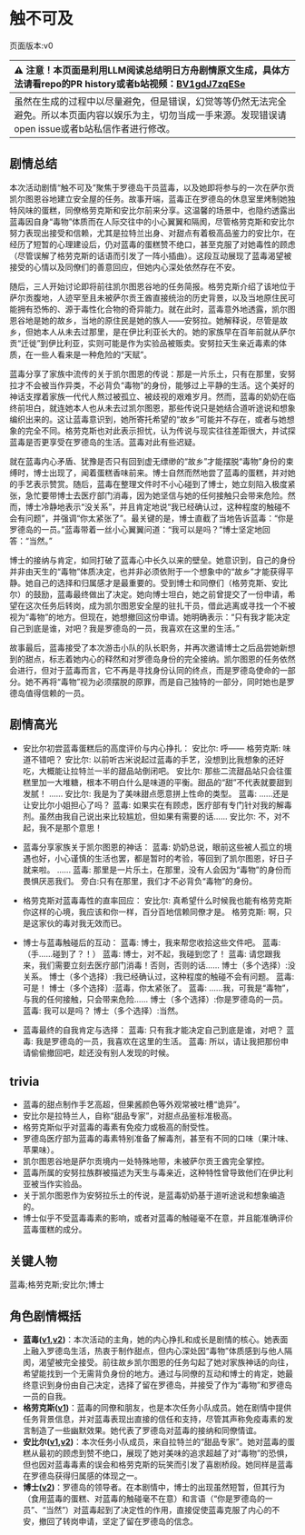 # 触不可及
页面版本:v0
 

| :warning: 注意！本页面是利用LLM阅读总结明日方舟剧情原文生成，具体方法请看repo的PR history或者b站视频：[BV1gdJ7zqESe](https://www.bilibili.com/video/BV1gdJ7zqESe/)         |
|:----------------------------|
| 虽然在生成的过程中以尽量避免，但是错误，幻觉等等仍然无法完全避免。所以本页面内容以娱乐为主，切勿当成一手来源。发现错误请open issue或者b站私信作者进行修改。|



## 剧情总结
本次活动剧情“触不可及”聚焦于罗德岛干员蓝毒，以及她即将参与的一次在萨尔贡凯尔图恩谷地建立安全屋的任务。故事开端，蓝毒正在罗德岛的休息室里烤制她独特风味的蛋糕，同僚格劳克斯和安比尔前来分享。这温馨的场景中，也隐约透露出蓝毒因自身“毒物”体质而在人际交往中的小心翼翼和隔阂，尽管格劳克斯和安比尔努力表现出接受和信赖，尤其是拉特兰出身、对甜点有着极高品鉴力的安比尔，在经历了短暂的心理建设后，仍对蓝毒的蛋糕赞不绝口，甚至克服了对她毒性的顾虑（尽管误解了格劳克斯的话语而引发了一阵小插曲）。这段互动展现了蓝毒渴望被接受的心情以及同僚们的善意回应，但她内心深处依然存在不安。

随后，三人开始讨论即将前往凯尔图恩谷地的任务简报。格劳克斯介绍了该地位于萨尔贡腹地，人迹罕至且未被萨尔贡王酋直接统治的历史背景，以及当地原住民可能拥有恐怖的、源于毒性化合物的奇异能力。就在此时，蓝毒意外地透露，凯尔图恩谷地是她的故乡，当地的原住民是她的族人——安努拉。她解释说，尽管是故乡，但她本人从未去过那里，是在伊比利亚长大的。她的家族早在百年前就从萨尔贡“迁徙”到伊比利亚，实则可能是作为实验品被贩卖。安努拉天生亲近毒素的体质，在一些人看来是一种危险的“天赋”。

蓝毒分享了家族中流传的关于凯尔图恩的传说：那是一片乐土，只有在那里，安努拉才不会被当作异类，不必背负“毒物”的身份，能够过上平静的生活。这个美好的神话支撑着家族一代代人熬过被孤立、被歧视的艰难岁月。然而，蓝毒的奶奶在临终前坦白，就连她本人也从未去过凯尔图恩，那些传说只是她结合道听途说和想象编织出来的。这让蓝毒意识到，她所寄托希望的“故乡”可能并不存在，或者与她想象的完全不同。格劳克斯也对此表示担忧，认为传说与现实往往差距很大，并试探蓝毒是否更享受在罗德岛的生活。蓝毒对此有些迟疑。

就在蓝毒内心矛盾、犹豫是否只有回到虚无缥缈的“故乡”才能摆脱“毒物”身份的束缚时，博士出现了，闻着蛋糕香味前来。博士自然而然地尝了蓝毒的蛋糕，并对她的手艺表示赞赏。随后，蓝毒在整理文件时不小心碰到了博士，她立刻陷入极度紧张，急忙要带博士去医疗部门消毒，因为她坚信与她的任何接触只会带来危险。然而，博士冷静地表示“没关系”，并且肯定地说“我已经确认过，这种程度的触碰不会有问题”，并强调“你太紧张了”。最关键的是，博士直截了当地告诉蓝毒：“你是罗德岛的一员。”蓝毒带着一丝小心翼翼问道：“我可以是吗？”博士坚定地回答：“当然。”

博士的接纳与肯定，如同打破了蓝毒心中长久以来的壁垒。她意识到，自己的身份并非由天生的“毒物”体质决定，也并非必须依附于一个想象中的“故乡”才能获得平静。她自己的选择和归属感才是最重要的。受到博士和同僚们（格劳克斯、安比尔）的鼓励，蓝毒最终做出了决定。她向博士坦白，她之前曾提交了一份申请，希望在这次任务后转岗，成为凯尔图恩安全屋的驻扎干员，借此逃离或寻找一个不被视为“毒物”的地方。但现在，她想撤回这份申请。她明确表示：“只有我才能决定自己到底是谁，对吧？我是罗德岛的一员，我喜欢在这里的生活。”

故事最后，蓝毒接受了本次游击小队的队长职务，并再次邀请博士之后品尝她新想到的甜点，标志着她内心的释然和对罗德岛身份的完全接纳。凯尔图恩的任务依然会进行，但对于蓝毒而言，它不再是寻找身份认同的终点，而是罗德岛使命的一部分。她不再将“毒物”视为必须摆脱的原罪，而是自己独特的一部分，同时她也是罗德岛值得信赖的一员。
## 剧情高光
- 安比尔初尝蓝毒蛋糕后的高度评价与内心挣扎：
安比尔: 呼——
格劳克斯: 味道不错吧？
安比尔: 以前听古米说起过蓝毒的手艺，没想到比我想象的还好吃，大概能让拉特兰一半的甜品站倒闭吧。
安比尔: 那些二流甜品站只会往蛋糕里加一大堆糖，根本不明白什么是味道的平衡。甜品的“甜”不代表就要甜到发腻！
......
安比尔: 我是为了美味甜点愿意拼上性命的类型。
蓝毒: ......还是让安比尔小姐担心了吗？
蓝毒: 如果实在有顾虑，医疗部有专门针对我的解毒剂。虽然由我自己说出来比较尴尬，但如果有需要的话......
安比尔: 不，对不起，我不是那个意思！

- 蓝毒分享家族关于凯尔图恩的神话：
蓝毒: 奶奶总说，眼前这些被人孤立的境遇也好，小心谨慎的生活也罢，都是暂时的考验，等回到了凯尔图恩，好日子就来啦。
......
蓝毒: 那里是一片乐土，在那里，没有人会因为“毒物”的身份而畏惧厌恶我们。
旁白:只有在那里，我们才不必背负“毒物”的身份。

- 格劳克斯对蓝毒毒性的直率回应：
安比尔: 真希望什么时候我也能有格劳克斯你这样的心境，我应该和你一样，百分百地信赖同僚才是。
格劳克斯: 啊，只是这家伙的毒对我无效而已。

- 博士与蓝毒触碰后的互动：
蓝毒: 博士，我来帮您收拾这些文件吧。
蓝毒: （手......碰到了？！）
蓝毒: 博士，对不起，我碰到您了！
蓝毒: 请您跟我来，我们需要立刻去医疗部门消毒！否则，否则的话......
博士（多个选择）:没关系。
博士（多个选择）:我已经确认过，这种程度的触碰不会有问题。
蓝毒: 可是！
博士（多个选择）:蓝毒，你太紧张了。
蓝毒: ......我，可我是“毒物”，与我的任何接触，只会带来危险......
博士（多个选择）:你是罗德岛的一员。
蓝毒: 我可以是吗？
博士（多个选择）:当然。

- 蓝毒最终的自我肯定与选择：
蓝毒: 只有我才能决定自己到底是谁，对吧？
蓝毒: 我是罗德岛的一员，我喜欢在这里的生活。
蓝毒: 所以，请让我把那份申请偷偷撤回吧，趁还没有别人发现的时候。
## trivia
- 蓝毒的甜点制作手艺高超，但果酱颜色等外观常被吐槽“诡异”。
- 安比尔是拉特兰人，自称“甜品专家”，对甜点品鉴标准极高。
- 格劳克斯似乎对蓝毒的毒素有免疫力或极高的耐受性。
- 罗德岛医疗部为蓝毒的毒素特别准备了解毒剂，甚至有不同的口味（果汁味、苹果味）。
- 凯尔图恩谷地是萨尔贡境内一处特殊地带，未被萨尔贡王酋完全掌控。
- 蓝毒所属的安努拉族群被描述为天生与毒亲近，这种特性曾导致他们在伊比利亚被当作实验品。
- 关于凯尔图恩作为安努拉乐土的传说，是蓝毒奶奶基于道听途说和想象编造的。
- 博士似乎不受蓝毒毒素的影响，或者对蓝毒的触碰毫不在意，并且能准确评价蓝毒蛋糕的成分。
## 关键人物
蓝毒;格劳克斯;安比尔;博士
## 角色剧情概括
-   **蓝毒([v1](../chars/char_129_bluep.md),[v2](../char_v3/char_129_bluep.md))**：本次活动的主角，她的内心挣扎和成长是剧情的核心。她表面上融入罗德岛生活，热衷于制作甜点，但内心深处因“毒物”体质感到与他人隔阂，渴望被完全接受。前往故乡凯尔图恩的任务勾起了她对家族神话的向往，希望能找到一个无需背负身份的地方。通过与同僚的互动和博士的肯定，她最终意识到身份由自己决定，选择了留在罗德岛，并接受了作为“毒物”和罗德岛一员的自我。
-   **格劳克斯([v1](../chars/char_326_glacus.md))**：蓝毒的同僚和朋友，也是本次任务小队成员。她在剧情中提供任务背景信息，并对蓝毒表现出直接的信任和支持，尽管其声称免疫毒素的发言制造了一些幽默效果。她代表了罗德岛对蓝毒的接纳和同僚情谊。
-   **安比尔([v1](../chars/char_302_glaze.md),[v2](../char_v3/char_302_glaze.md))**：本次任务小队成员，来自拉特兰的“甜品专家”。她对蓝毒的蛋糕从最初的顾虑到赞不绝口，展现了她对美味的追求超越了对“毒物”的恐惧，但也因对蓝毒毒素的误会和格劳克斯的玩笑而引发了喜剧桥段。她同样是蓝毒在罗德岛获得归属感的体现之一。
-   **博士([v2](../char_v3/extended_char_bo_shi.md))**：罗德岛的领导者。在本剧情中，博士的出现虽然短暂，但其行为（食用蓝毒的蛋糕、对蓝毒的触碰毫不在意）和言语（“你是罗德岛的一员”、“当然”）对蓝毒起到了决定性的作用，直接促使蓝毒克服了内心的不安，撤回了转岗申请，坚定了留在罗德岛的信念。